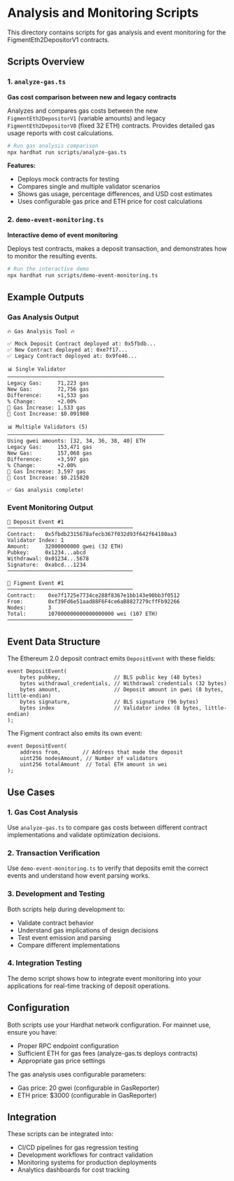 # Analysis and Monitoring Scripts

This directory contains scripts for gas analysis and event monitoring for the FigmentEth2DepositorV1 contracts.

## Scripts Overview

### 1. `analyze-gas.ts`
**Gas cost comparison between new and legacy contracts**

Analyzes and compares gas costs between the new `FigmentEth2DepositorV1` (variable amounts) and legacy `FigmentEth2DepositorV0` (fixed 32 ETH) contracts. Provides detailed gas usage reports with cost calculations.

```bash
# Run gas analysis comparison
npx hardhat run scripts/analyze-gas.ts
```

**Features:**
- Deploys mock contracts for testing
- Compares single and multiple validator scenarios
- Shows gas usage, percentage differences, and USD cost estimates
- Uses configurable gas price and ETH price for cost calculations

### 2. `demo-event-monitoring.ts`
**Interactive demo of event monitoring**

Deploys test contracts, makes a deposit transaction, and demonstrates how to monitor the resulting events.

```bash
# Run the interactive demo
npx hardhat run scripts/demo-event-monitoring.ts
```

## Example Outputs

### Gas Analysis Output
```
🔥 Gas Analysis Tool 🔥

✅ Mock Deposit Contract deployed at: 0x5fbdb...
✅ New Contract deployed at: 0xe7f17...
✅ Legacy Contract deployed at: 0x9fe46...

📊 Single Validator
──────────────────────────────────────────────────
Legacy Gas:     71,223 gas
New Gas:        72,756 gas
Difference:     +1,533 gas
% Change:       +2.00%
🔴 Gas Increase: 1,533 gas
💸 Cost Increase: $0.091980

📊 Multiple Validators (5)
──────────────────────────────────────────────────
Using gwei amounts: [32, 34, 36, 38, 40] ETH
Legacy Gas:     153,471 gas
New Gas:        157,068 gas
Difference:     +3,597 gas
% Change:       +2.00%
🔴 Gas Increase: 3,597 gas
💸 Cost Increase: $0.215820

✅ Gas analysis complete!
```

### Event Monitoring Output
```
🔸 Deposit Event #1
────────────────────────────────────────
Contract:   0x5fbdb2315678afecb367f032d93f642f64180aa3
Validator Index: 1
Amount:     32000000000 gwei (32 ETH)
Pubkey:     0x1234...abcd
Withdrawal: 0x01234...5678
Signature:  0xabcd...1234
────────────────────────────────────────

🔸 Figment Event #1
────────────────────────────────────────
Contract:    0xe7f1725e7734ce288f8367e1bb143e90bb3f0512
From:        0xf39Fd6e51aad88F6F4ce6aB8827279cffFb92266
Nodes:       3
Total:       107000000000000000000 wei (107 ETH)
────────────────────────────────────────
```

## Event Data Structure

The Ethereum 2.0 deposit contract emits `DepositEvent` with these fields:

```solidity
event DepositEvent(
    bytes pubkey,                 // BLS public key (48 bytes)
    bytes withdrawal_credentials, // Withdrawal credentials (32 bytes)
    bytes amount,                 // Deposit amount in gwei (8 bytes, little-endian)
    bytes signature,              // BLS signature (96 bytes)
    bytes index                   // Validator index (8 bytes, little-endian)
);
```

The Figment contract also emits its own event:

```solidity
event DepositEvent(
    address from,       // Address that made the deposit
    uint256 nodesAmount, // Number of validators
    uint256 totalAmount  // Total ETH amount in wei
);
```

## Use Cases

### 1. **Gas Cost Analysis**
Use `analyze-gas.ts` to compare gas costs between different contract implementations and validate optimization decisions.

### 2. **Transaction Verification**
Use `demo-event-monitoring.ts` to verify that deposits emit the correct events and understand how event parsing works.

### 3. **Development and Testing**
Both scripts help during development to:
- Validate contract behavior
- Understand gas implications of design decisions
- Test event emission and parsing
- Compare different implementations

### 4. **Integration Testing**
The demo script shows how to integrate event monitoring into your applications for real-time tracking of deposit operations.

## Configuration

Both scripts use your Hardhat network configuration. For mainnet use, ensure you have:
- Proper RPC endpoint configuration
- Sufficient ETH for gas fees (analyze-gas.ts deploys contracts)
- Appropriate gas price settings

The gas analysis uses configurable parameters:
- Gas price: 20 gwei (configurable in GasReporter)
- ETH price: $3000 (configurable in GasReporter)

## Integration

These scripts can be integrated into:
- CI/CD pipelines for gas regression testing
- Development workflows for contract validation
- Monitoring systems for production deployments
- Analytics dashboards for cost tracking
